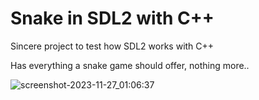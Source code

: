 # Snake in SDL2 with C++

Sincere project to test how SDL2 works with C++

Has everything a snake game should offer, nothing more..

![screenshot-2023-11-27_01:06:37](https://github.com/ErtyumPX/sdl2-snake/assets/49292808/750a020f-ca5b-4a0e-b495-82ded9c23ac9)
